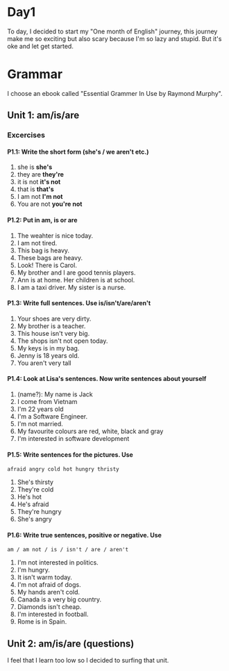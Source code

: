 # Day1

To day, I decided to start my "One month of English" journey, this journey make me so exciting but also scary because I'm so lazy and stupid. But it's oke and let get started.

# Grammar

I choose an ebook called "Essential Grammer In Use by Raymond Murphy".

## Unit 1: am/is/are

### Excercises

#### P1.1: Write the short form (she's / we aren't etc.)

1. she is __she's__
2. they are __they're__
3. it is not __it's not__
4. that is __that's__
5. I am not __I'm not__
6. You are not __you're not__

#### P1.2: Put in **am**, **is** or **are**

1. The weahter is nice today.
2. I am not tired.
3. This bag is heavy.
4. These bags are heavy.
5. Look! There is Carol.
6. My brother and I are good tennis players.
7. Ann is at home. Her children is at school.
8. I am a taxi driver. My sister is a nurse.

#### P1.3: Write full sentences. Use is/isn't/are/aren't

1. Your shoes are very dirty.
2. My brother is a teacher.
3. This house isn't very big.
4. The shops isn't not open today.
5. My keys is in my bag.
6. Jenny is 18 years old.
7. You aren't very tall

#### P1.4: Look at Lisa's sentences. Now write sentences about yourself

1. (name?): My name is Jack
2. I come from Vietnam
3. I'm 22 years old
4. I'm a Software Engineer.
5. I'm not married.
6. My favourite colours are red, white, black and gray
7. I'm interested in software development

#### P1.5: Write sentences for the pictures. Use

```
afraid angry cold hot hungry thristy
```

1. She's thirsty
2. They're cold
3. He's hot
4. He's afraid
5. They're hungry
6. She's angry

#### P1.6: Write true sentences, positive or negative. Use

```
am / am not / is / isn't / are / aren't
```

1. I'm not interested in politics.
2. I'm hungry.
3. It isn't warm today.
4. I'm not afraid of dogs.
5. My hands aren't cold.
6. Canada is a very big country.
7. Diamonds isn't cheap.
8. I'm interested in football.
9. Rome is in Spain.

## Unit 2: am/is/are (questions)

I feel that I learn too low so I decided to surfing that unit.

